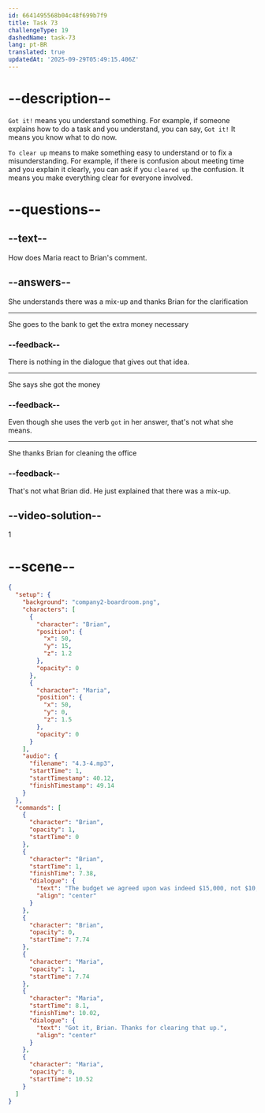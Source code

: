 ```yaml
---
id: 6641495568b04c48f699b7f9
title: Task 73
challengeType: 19
dashedName: task-73
lang: pt-BR
translated: true
updatedAt: '2025-09-29T05:49:15.406Z'
---
```


<!-- (Audio) Brian: The budget we agreed upon was indeed $15,000, not $10,000. It should cover all the expenses. Maria: Got it, Brian. Thanks for clearing that up. -->

# --description--

`Got it!` means you understand something. For example, if someone explains how to do a task and you understand, you can say, `Got it!` It means you know what to do now.

`To clear up` means to make something easy to understand or to fix a misunderstanding. For example, if there is confusion about meeting time and you explain it clearly, you can ask if you `cleared up` the confusion. It means you make everything clear for everyone involved.

# --questions--

## --text--

How does Maria react to Brian's comment.

## --answers--

She understands there was a mix-up and thanks Brian for the clarification

---

She goes to the bank to get the extra money necessary

### --feedback--

There is nothing in the dialogue that gives out that idea.

---

She says she got the money

### --feedback--

Even though she uses the verb `got` in her answer, that's not what she means.

---

She thanks Brian for cleaning the office

### --feedback--

That's not what Brian did. He just explained that there was a mix-up.

## --video-solution--

1

# --scene--

```json
{
  "setup": {
    "background": "company2-boardroom.png",
    "characters": [
      {
        "character": "Brian",
        "position": {
          "x": 50,
          "y": 15,
          "z": 1.2
        },
        "opacity": 0
      },
      {
        "character": "Maria",
        "position": {
          "x": 50,
          "y": 0,
          "z": 1.5
        },
        "opacity": 0
      }
    ],
    "audio": {
      "filename": "4.3-4.mp3",
      "startTime": 1,
      "startTimestamp": 40.12,
      "finishTimestamp": 49.14
    }
  },
  "commands": [
    {
      "character": "Brian",
      "opacity": 1,
      "startTime": 0
    },
    {
      "character": "Brian",
      "startTime": 1,
      "finishTime": 7.38,
      "dialogue": {
        "text": "The budget we agreed upon was indeed $15,000, not $10,000. It should cover all the expenses.",
        "align": "center"
      }
    },
    {
      "character": "Brian",
      "opacity": 0,
      "startTime": 7.74
    },
    {
      "character": "Maria",
      "opacity": 1,
      "startTime": 7.74
    },
    {
      "character": "Maria",
      "startTime": 8.1,
      "finishTime": 10.02,
      "dialogue": {
        "text": "Got it, Brian. Thanks for clearing that up.",
        "align": "center"
      }
    },
    {
      "character": "Maria",
      "opacity": 0,
      "startTime": 10.52
    }
  ]
}
```
